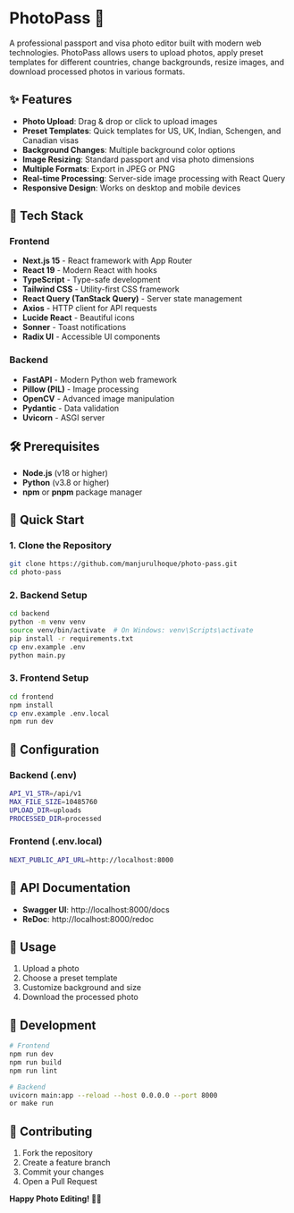# PhotoPass 📸

A professional passport and visa photo editor built with modern web technologies. PhotoPass allows users to upload photos, apply preset templates for different countries, change backgrounds, resize images, and download processed photos in various formats.

## ✨ Features

- **Photo Upload**: Drag & drop or click to upload images
- **Preset Templates**: Quick templates for US, UK, Indian, Schengen, and Canadian visas
- **Background Changes**: Multiple background color options
- **Image Resizing**: Standard passport and visa photo dimensions
- **Multiple Formats**: Export in JPEG or PNG
- **Real-time Processing**: Server-side image processing with React Query
- **Responsive Design**: Works on desktop and mobile devices

## 🚀 Tech Stack

### Frontend
- **Next.js 15** - React framework with App Router
- **React 19** - Modern React with hooks
- **TypeScript** - Type-safe development
- **Tailwind CSS** - Utility-first CSS framework
- **React Query (TanStack Query)** - Server state management
- **Axios** - HTTP client for API requests
- **Lucide React** - Beautiful icons
- **Sonner** - Toast notifications
- **Radix UI** - Accessible UI components

### Backend
- **FastAPI** - Modern Python web framework
- **Pillow (PIL)** - Image processing
- **OpenCV** - Advanced image manipulation
- **Pydantic** - Data validation
- **Uvicorn** - ASGI server

## 🛠️ Prerequisites

- **Node.js** (v18 or higher)
- **Python** (v3.8 or higher)
- **npm** or **pnpm** package manager

## 🚀 Quick Start

### 1. Clone the Repository

```bash
git clone https://github.com/manjurulhoque/photo-pass.git
cd photo-pass
```

### 2. Backend Setup

```bash
cd backend
python -m venv venv
source venv/bin/activate  # On Windows: venv\Scripts\activate
pip install -r requirements.txt
cp env.example .env
python main.py
```

### 3. Frontend Setup

```bash
cd frontend
npm install
cp env.example .env.local
npm run dev
```

## 🔧 Configuration

### Backend (.env)
```bash
API_V1_STR=/api/v1
MAX_FILE_SIZE=10485760
UPLOAD_DIR=uploads
PROCESSED_DIR=processed
```

### Frontend (.env.local)
```bash
NEXT_PUBLIC_API_URL=http://localhost:8000
```

## 📖 API Documentation

- **Swagger UI**: http://localhost:8000/docs
- **ReDoc**: http://localhost:8000/redoc

## 🎯 Usage

1. Upload a photo
2. Choose a preset template
3. Customize background and size
4. Download the processed photo

## 🧪 Development

```bash
# Frontend
npm run dev
npm run build
npm run lint

# Backend
uvicorn main:app --reload --host 0.0.0.0 --port 8000
or make run
```

## 📝 Contributing

1. Fork the repository
2. Create a feature branch
3. Commit your changes
4. Open a Pull Request


**Happy Photo Editing! 📸✨**
